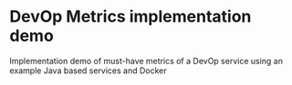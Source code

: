 # DevOp Metrics implementation demo
Implementation demo of must-have metrics of a DevOp service using an example Java based services and Docker
